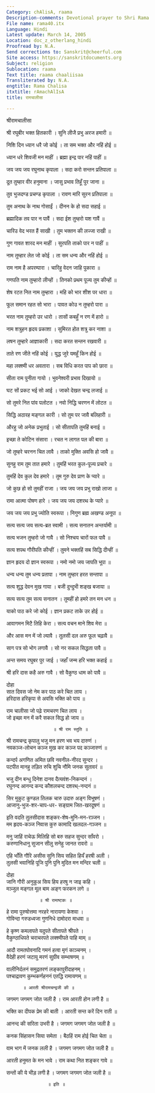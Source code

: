 ```yaml
---
Category: chAlisA, raama
Description-comments: Devotional prayer to Shri Rama
File name: rama40.itx
Language: Hindi
Latest update: March 14, 2005
Location: doc_z_otherlang_hindi
Proofread by: N.A.
Send corrections to: Sanskrit@cheerful.com
Site access: https://sanskritdocuments.org
Subject: religion
Sublocation: raama
Text title: raama chaaliisaa
Transliterated by: N.A.
engtitle: Rama Chalisa
itxtitle: rAmachAlIsA
title: रामचालीसा

---
```

  
 श्रीरामचालीसा   
  
श्री रघुबीर भक्त हितकारी । सुनि लीजै प्रभु अरज हमारी ॥  
  
निशि दिन ध्यान धरै जो कोई । ता सम भक्त और नहिं होई ॥  
  
ध्यान धरे शिवजी मन माहीं । ब्रह्मा इन्द्र पार नहिं पाहीं ॥  
  
जय जय जय रघुनाथ कृपाला । सदा करो सन्तन प्रतिपाला ॥  
  
दूत तुम्हार वीर हनुमाना । जासु प्रभाव तिहूँ पुर जाना ॥  
  
तुव भुजदण्ड प्रचण्ड कृपाला । रावण मारि सुरन प्रतिपाला ॥  
  
तुम अनाथ के नाथ गोसाईं । दीनन के हो सदा सहाई ॥  
  
ब्रह्मादिक तव पार न पावैं । सदा ईश तुम्हरो यश गावैं ॥  
  
चारिउ वेद भरत हैं साखी । तुम भक्तन की लज्जा राखी ॥  
  
गुण गावत शारद मन माहीं । सुरपति ताको पार न पाहीं ॥  
  
नाम तुम्हार लेत जो कोई । ता सम धन्य और नहिं होई ॥  
  
राम नाम है अपरम्पारा । चारिहु वेदन जाहि पुकारा ॥  
  
गणपति नाम तुम्हारो लीन्हों । तिनको प्रथम पूज्य तुम कीन्हों ॥  
  
शेष रटत नित नाम तुम्हारा । महि को भार शीश पर धारा ॥  
  
फूल समान रहत सो भारा । पावत कोउ न तुम्हरो पारा ॥  
  
भरत नाम तुम्हरो उर धारो । तासों कबहुँ न रण में हारो ॥  
  
नाम शत्रुहन हृदय प्रकाशा । सुमिरत होत शत्रु कर नाशा ॥  
  
लषन तुम्हारे आज्ञाकारी । सदा करत सन्तन रखवारी ॥  
  
ताते रण जीते नहिं कोई । युद्ध जुरे यमहूँ किन होई ॥  
  
महा लक्श्मी धर अवतारा । सब विधि करत पाप को छारा ॥  
  
सीता राम पुनीता गायो । भुवनेश्वरी प्रभाव दिखायो ॥  
  
घट सों प्रकट भई सो आई । जाको देखत चन्द्र लजाई ॥  
  
सो तुमरे नित पांव पलोटत । नवो निद्धि चरणन में लोटत ॥  
  
सिद्धि अठारह मङ्गल कारी । सो तुम पर जावै बलिहारी ॥  
  
औरहु जो अनेक प्रभुताई । सो सीतापति तुमहिं बनाई ॥  
  
इच्छा ते कोटिन संसारा । रचत न लागत पल की बारा ॥  
  
जो तुम्हरे चरनन चित लावै । ताको मुक्ति अवसि हो जावै ॥  
  
सुनहु राम तुम तात हमारे । तुमहिं भरत कुल-पूज्य प्रचारे ॥  
  
तुमहिं देव कुल देव हमारे । तुम गुरु देव प्राण के प्यारे ॥  
  
जो कुछ हो सो तुमहीं राजा । जय जय जय प्रभु राखो लाजा ॥  
  
रामा आत्मा पोषण हारे । जय जय जय दशरथ के प्यारे ॥  
  
जय जय जय प्रभु ज्योति स्वरूपा । निगुण ब्रह्म अखण्ड अनूपा ॥  
  
सत्य सत्य जय सत्य-ब्रत स्वामी । सत्य सनातन अन्तर्यामी ॥  
  
सत्य भजन तुम्हरो जो गावै । सो निश्चय चारों फल पावै ॥  
  
सत्य शपथ गौरीपति कीन्हीं । तुमने भक्तहिं सब सिद्धि दीन्हीं ॥  
  
ज्ञान हृदय दो ज्ञान स्वरूपा । नमो नमो जय जापति भूपा ॥  
  
धन्य धन्य तुम धन्य प्रतापा । नाम तुम्हार हरत सन्तापा ॥  
  
सत्य शुद्ध देवन मुख गाया । बजी दुन्दुभी शङ्ख बजाया ॥  
  
सत्य सत्य तुम सत्य सनातन । तुमहीं हो हमरे तन मन धन ॥  
  
याको पाठ करे जो कोई । ज्ञान प्रकट ताके उर होई ॥  
  
आवागमन मिटै तिहि केरा । सत्य वचन माने शिव मेरा ॥  
  
और आस मन में जो ल्यावै । तुलसी दल अरु फूल चढ़ावै ॥  
  
साग पत्र सो भोग लगावै । सो नर सकल सिद्धता पावै ॥  
  
अन्त समय रघुबर पुर जाई । जहाँ जन्म हरि भक्त कहाई ॥  
  
श्री हरि दास कहै अरु गावै । सो वैकुण्ठ धाम को पावै ॥  
  
दोहा  
सात दिवस जो नेम कर पाठ करे चित लाय ।  
हरिदास हरिकृपा से अवसि भक्ति को पाय ॥  
  
राम चालीसा जो पढ़े रामचरण चित लाय ।  
जो इच्छा मन में करै सकल सिद्ध हो जाय ॥  
  
                     ॥ श्री राम स्तुति ॥  
  
श्री रामचन्द्र कृपालु भजु मन हरण भव भय दारुणं ।  
नवकञ्ज-लोचन कञ्ज मुख कर कञ्ज पद कञ्जारुणं ॥  
  
कन्दर्प अगणित अमित छवि नवनील-नीरद सुन्दर ।  
पटपीत मानहु तड़ित रुचि शुचि नौमि जनक सुतावरं ॥  
  
भजु दीन बन्धु दिनेश दानव दैत्यवंश-निकन्दनं ।  
रघुनन्द आनन्द कन्द कौशलचन्द दशरथ्-नन्दनं ॥  
  
सिर मुकुट कुण्डल तिलक चारु उदारु अङ्ग विभूषणं ।  
आजानु-भुज-शर-चाप-धर- सङ्ग्राम जित-खरदूषणं ॥  
  
इति वदति तुलसीदास शङ्कर-शेष-मुनि-मन-रञ्जन ।  
मम हृदय-कञ्ज निवास कुरु कामादि खलदल-गञ्जन ॥  
  
मनु जाहिं राचेऊ मिलिहि सो बरु सहज सुन्दर साँवरो ।  
करुणानिधानु सुजान सीलु सनेहु जानत रावरो ॥  
  
एहि भाँति गौरि असीस सुनि सिय सहित हियँ हरषी अली ।  
तुलसी भवानिहि पूजि पुनि पुनि मुदित मन मन्दिर चली ॥  
  
दोहा  
        जानि गौरी अनुकूअ सिय हिय हरषु न जाइ कहि ।  
        मञ्जुल मङ्गल मूल बाम अङ्ग फरकन लगे ॥  
  
                ॥ श्री रामाष्टकः ॥  
  
हे रामा पुरुषोत्तमा नरहरे नारायणा केशवा ।  
गोविन्दा गरुडध्वजा गुणनिधे दामोदरा माधवा ॥  
  
हे कृष्ण कमलापते यदुपते सीतापते श्रीपते ।  
वैकुण्ठाधिपते चराचरपते लक्श्मीपते पाहि माम् ॥  
  
आदौ रामतपोवनादि गमनं हत्वा मृगं काञ्चनम् ।  
वैदेही हरणं जटायु मरणं सुग्रीव सम्भाषणम् ॥  
  
वालीनिर्दलनं समुद्रतरणं लङ्कापुरीदाहनम् ।  
पश्चाद्रावण कुम्भकर्णहननं एतद्धि रामायणम् ॥  
  
          ॥ आरती श्रीरामचन्द्रजी की ॥  
  
जगमग जगमग जोत जली है । राम आरती होन लगी है ॥  
  
भक्ति का दीपक प्रेम की बाती । आरती सन्त करें दिन राती ॥  
  
आनन्द की सरिता उभरी है । जगमग जगमग जोत जली है ॥  
  
कनक सिंहासन सिया समेता । बैठहिं राम होई चित चेता ॥  
  
वाम भाग में जनक लली है । जगमग जगमग जोत जली है ॥  
  
आरती हनुमत के मन भावे । राम कथा नित शङ्कर गावे ॥  
  
सन्तों की ये भीड़ लगी है । जगमग जगमग जोत जली है ॥  
  
                   ॥ इति ॥  
  
  
  
